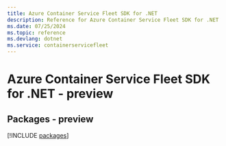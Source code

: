 ```yaml
---
title: Azure Container Service Fleet SDK for .NET
description: Reference for Azure Container Service Fleet SDK for .NET
ms.date: 07/25/2024
ms.topic: reference
ms.devlang: dotnet
ms.service: containerservicefleet
---
```

# Azure Container Service Fleet SDK for .NET - preview
## Packages - preview
[!INCLUDE [packages](container-service-fleet-index.md)]